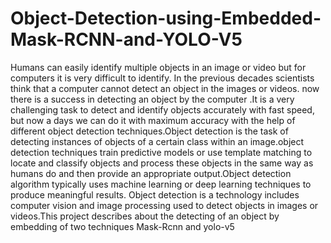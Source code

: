 # Object-Detection-using-Embedded-Mask-RCNN-and-YOLO-V5
Humans can easily identify multiple objects in an image or video but for computers it is very difficult to identify. In the previous decades scientists think that a computer cannot detect an object in the images or videos. now there is a success in detecting an object by the computer .It is a very challenging task to detect and identify objects accurately with fast speed, but now a days we can do it with maximum accuracy with the help of different object detection techniques.Object detection is the task of detecting instances of objects of a certain class within an image.object detection techniques train predictive models or use template matching to locate and classify objects and process these objects in the same way as humans do and then provide an appropriate output.Object detection algorithm typically uses machine learning or deep learning techniques to produce meaningful results. Object detection is a technology includes computer vision and image processing used to detect objects in images or videos.This project describes about the detecting of an object by embedding of two techniques Mask-Rcnn and yolo-v5
